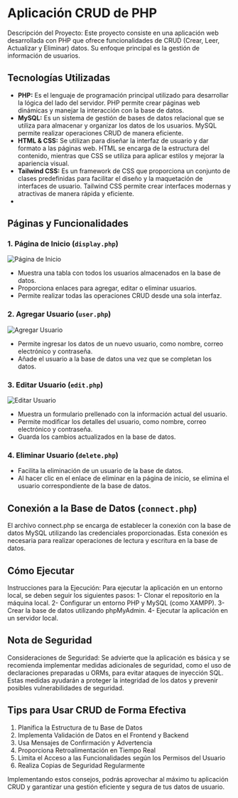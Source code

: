 
# Aplicación CRUD de PHP

Descripción del Proyecto: Este proyecto consiste en una aplicación web desarrollada con PHP que ofrece funcionalidades de CRUD (Crear, Leer, Actualizar y Eliminar) datos. Su enfoque principal es la gestión de información de usuarios.

## Tecnologías Utilizadas

- **PHP:** Es el lenguaje de programación principal utilizado para desarrollar la lógica del lado del servidor. PHP permite crear páginas web dinámicas y manejar la interacción con la base de datos.
- **MySQL:** Es un sistema de gestión de bases de datos relacional que se utiliza para almacenar y organizar los datos de los usuarios. MySQL permite realizar operaciones CRUD de manera eficiente.
- **HTML & CSS:** Se utilizan para diseñar la interfaz de usuario y dar formato a las páginas web. HTML se encarga de la estructura del contenido, mientras que CSS se utiliza para aplicar estilos y mejorar la apariencia visual.
- **Tailwind CSS:** Es un framework de CSS que proporciona un conjunto de clases predefinidas para facilitar el diseño y la maquetación de interfaces de usuario. Tailwind CSS permite crear interfaces modernas y atractivas de manera rápida y eficiente.
- 
## Páginas y Funcionalidades

### 1. Página de Inicio (`display.php`)

![Página de Inicio](images/display.png)

- Muestra una tabla con todos los usuarios almacenados en la base de datos.
- Proporciona enlaces para agregar, editar o eliminar usuarios.
- Permite realizar todas las operaciones CRUD desde una sola interfaz.
  
### 2. Agregar Usuario (`user.php`)

![Agregar Usuario](images/add.png)

- Permite ingresar los datos de un nuevo usuario, como nombre, correo electrónico y contraseña.
- Añade el usuario a la base de datos una vez que se completan los datos.

### 3. Editar Usuario (`edit.php`)

![Editar Usuario](images/edit.png)

- Muestra un formulario prellenado con la información actual del usuario.
- Permite modificar los detalles del usuario, como nombre, correo electrónico y contraseña.
- Guarda los cambios actualizados en la base de datos.

### 4. Eliminar Usuario (`delete.php`)

- Facilita la eliminación de un usuario de la base de datos.
- Al hacer clic en el enlace de eliminar en la página de inicio, se elimina el usuario correspondiente de la base de datos.

## Conexión a la Base de Datos (`connect.php`)

El archivo connect.php se encarga de establecer la conexión con la base de datos MySQL utilizando las credenciales proporcionadas. Esta conexión es necesaria para realizar operaciones de lectura y escritura en la base de datos.

## Cómo Ejecutar

Instrucciones para la Ejecución: Para ejecutar la aplicación en un entorno local, se deben seguir los siguientes pasos: 
1- Clonar el repositorio en la máquina local.
2- Configurar un entorno PHP y MySQL (como XAMPP).
3- Crear la base de datos utilizando phpMyAdmin.
4- Ejecutar la aplicación en un servidor local.

## Nota de Seguridad

Consideraciones de Seguridad: Se advierte que la aplicación es básica y se recomienda implementar medidas adicionales de seguridad, como el uso de declaraciones preparadas u ORMs, para evitar ataques de inyección SQL. Estas medidas ayudarán a proteger la integridad de los datos y prevenir posibles vulnerabilidades de seguridad.

## Tips para Usar CRUD de Forma Efectiva

1. Planifica la Estructura de tu Base de Datos
2. Implementa Validación de Datos en el Frontend y Backend
3. Usa Mensajes de Confirmación y Advertencia
4. Proporciona Retroalimentación en Tiempo Real
5. Limita el Acceso a las Funcionalidades según los Permisos del Usuario
6. Realiza Copias de Seguridad Regularmente

Implementando estos consejos, podrás aprovechar al máximo tu aplicación CRUD y garantizar una gestión eficiente y segura de tus datos de usuario.

